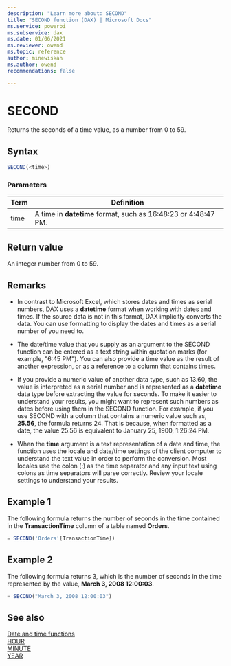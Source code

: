 ```yaml
---
description: "Learn more about: SECOND"
title: "SECOND function (DAX) | Microsoft Docs"
ms.service: powerbi 
ms.subservice: dax 
ms.date: 01/06/2021
ms.reviewer: owend
ms.topic: reference
author: minewiskan
ms.author: owend 
recommendations: false

---
```

# SECOND

Returns the seconds of a time value, as a number from 0 to 59.  
  
## Syntax  
  
```js
SECOND(<time>)  
```
  
### Parameters  
  
|Term|Definition|  
|--------|--------------|  
|time|A time in **datetime** format, such as 16:48:23 or 4:48:47 PM.|  
  
## Return value

An integer number from 0 to 59.  
  
## Remarks

- In contrast to Microsoft Excel, which stores dates and times as serial numbers, DAX uses a **datetime** format when working with dates and times. If the source data is not in this format, DAX implicitly converts the data. You can use formatting to display the dates and times as a serial number of you need to.  
  
- The date/time value that you supply as an argument to the SECOND function can be entered as a text string within quotation marks (for example, "6:45 PM"). You can also provide a time value as the result of another expression, or as a reference to a column that contains times.  
  
- If you provide a numeric value of another data type, such as 13.60, the value is interpreted as a serial number and is represented as a **datetime** data type before extracting the value for seconds. To make it easier to understand your results, you might want to represent such numbers as dates before using them in the SECOND function. For example, if you use SECOND with a column that contains a numeric value such as, **25.56**, the formula returns 24. That is because, when formatted as a date, the value 25.56 is equivalent to January 25, 1900, 1:26:24 PM.  
  
- When the **time** argument is a text representation of a date and time, the function uses the locale and date/time settings of the client computer to understand the text value in order to perform the conversion. Most locales use the colon (:) as the time separator and any input text using colons as time separators will parse correctly. Review your locale settings to understand your results.  
  
## Example 1

The following formula returns the number of seconds in the time contained in the **TransactionTime** column of a table named **Orders**.  
  
```js
= SECOND('Orders'[TransactionTime])  
```
  
## Example 2

The following formula returns 3, which is the number of seconds in the time represented by the value, **March 3, 2008 12:00:03**.  
  
```js
= SECOND("March 3, 2008 12:00:03")  
```
  
## See also

[Date and time functions](date-and-time-functions-dax.md)  
[HOUR](hour-function-dax.md)  
[MINUTE](minute-function-dax.md)  
[YEAR](year-function-dax.md)  
